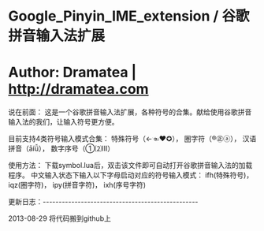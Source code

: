 Google_Pinyin_IME_extension / 谷歌拼音输入法扩展
=================================================
Author: Dramatea | http://dramatea.com
=================================================

说在前面：
	这是一个谷歌拼音输入法扩展，各种符号的合集。献给使用谷歌拼音输入法的我们，让输入符号更方便。

目前支持4类符号输入模式合集：
	特殊符号（←☜❤✪）， 圈字符（®㊣ⓐ）， 汉语拼音（āíǚ）， 数字序号（①⑵Ⅲ）

使用方法：
	下载symbol.lua后，双击该文件即可自动打开谷歌拼音输入法的加载程序。
	中文输入状态下输入以下字母启动对应的符号输入模式：
	ifh(特殊符号)， iqz(圈字符)， ipy(拼音字符)， ixh(序号字符)



更新日志：-------------------------------------------------

2013-08-29
	将代码搬到github上
